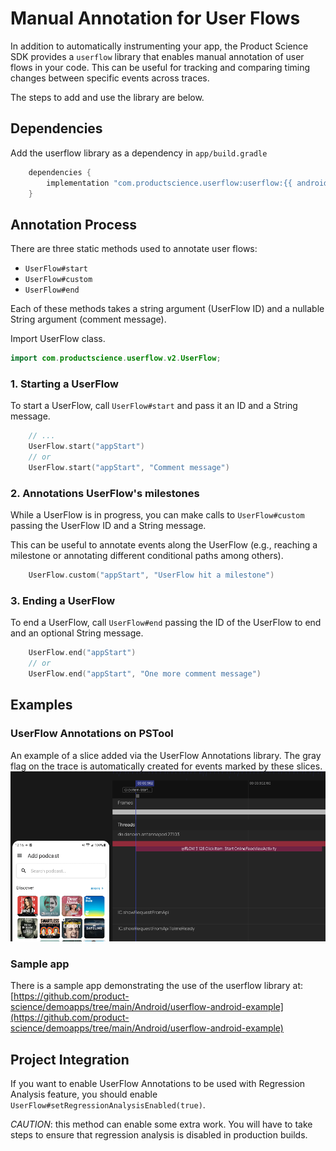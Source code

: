 # Manual Annotation for User Flows

In addition to automatically instrumenting your app, the Product Science SDK provides a `userflow` library that enables manual annotation of user flows in your code. 
This can be useful for tracking and comparing timing changes between specific events across traces.

The steps to add and use the library are below.

## Dependencies

 Add the userflow library as a dependency in `app/build.gradle`

```groovy
    dependencies {
        implementation "com.productscience.userflow:userflow:{{ android_release() }}"
    }
```

## Annotation Process

There are three static methods used to annotate user flows:

* `UserFlow#start`
* `UserFlow#custom`
* `UserFlow#end`

Each of these methods takes a string argument (UserFlow ID) and a nullable String argument (comment message).

Import UserFlow class.

```kotlin
import com.productscience.userflow.v2.UserFlow;
```

### 1. Starting a UserFlow

To start a UserFlow, call `UserFlow#start` and pass it an ID and a String message.

```kotlin
    // ...
    UserFlow.start("appStart")
    // or
    UserFlow.start("appStart", "Comment message")
```

### 2. Annotations UserFlow's milestones

While a UserFlow is in progress, you can make calls to `UserFlow#custom` passing the UserFlow ID and a String message. 

This can be useful to annotate events along the UserFlow (e.g., reaching a milestone or annotating different conditional paths among others).

```kotlin
    UserFlow.custom("appStart", "UserFlow hit a milestone")
```    

### 3. Ending a UserFlow
To end a UserFlow, call `UserFlow#end` passing the ID of the UserFlow to end and an optional String message.

```kotlin
    UserFlow.end("appStart")
    // or
    UserFlow.end("appStart", "One more comment message")
```
    
## Examples

### UserFlow Annotations on PSTool

An example of a slice added via the UserFlow Annotations library. The gray flag on the trace is automatically created for events marked by these slices.
![trace](../../images/userflow-trace.png)

### Sample app

There is a sample app demonstrating the use of the userflow library at:
[https://github.com/product-science/demoapps/tree/main/Android/userflow-android-example](https://github.com/product-science/demoapps/tree/main/Android/userflow-android-example)


## Project Integration

If you want to enable UserFlow Annotations to be used with Regression Analysis feature, you should enable `UserFlow#setRegressionAnalysisEnabled(true)`.   

_CAUTION_: this method can enable some extra work. You will have to take steps to ensure that regression analysis is disabled in production builds.
